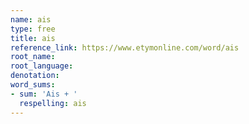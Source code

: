 ```yaml
---
name: ais
type: free
title: ais
reference_link: https://www.etymonline.com/word/ais
root_name: 
root_language: 
denotation: 
word_sums:
- sum: 'Ais + '
  respelling: ais
---
```

